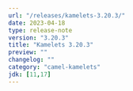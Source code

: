 ```yaml
---
url: "/releases/kamelets-3.20.3/"
date: 2023-04-18
type: release-note
version: "3.20.3"
title: "Kamelets 3.20.3"
preview: ""
changelog: ""
category: "camel-kamelets"
jdk: [11,17]
---
```

